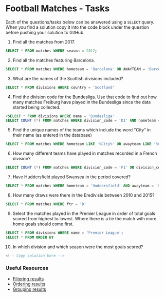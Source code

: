 # Football Matches - Tasks

Each of the questions/tasks below can be answered using a `SELECT` query. When you find a solution copy it into the code block under the question before pushing your solution to GitHub.

1) Find all the matches from 2017.

```sql
SELECT * FROM matches WHERE season = 2017;


```

2) Find all the matches featuring Barcelona.

```sql
SELECT * FROM matches WHERE hometeam = 'Barcelona' OR AWAYTEAM = 'Barcelona';


```

3) What are the names of the Scottish divisions included?

```sql
SELECT * FROM divisions WHERE country = 'Scotland'


```

4) Find the division code for the Bundesliga. Use that code to find out how many matches Freiburg have played in the Bundesliga since the data started being collected.

```sql
<SELECT * FROM divisions WHERE name = 'Bundesliga'
SELECT COUNT (*) FROM matches WHERE division_code = 'D1' AND hometeam = 'Freiburg' OR awayteam = 'Freiburg'


```

5) Find the unique names of the teams which include the word "City" in their name (as entered in the database)

```sql
SELECT * FROM matches WHERE hometeam LIKE '%City%' OR awayteam LIKE '%City%';


```

6) How many different teams have played in matches recorded in a French division?

```sql
SELECT COUNT (*) FROM matches WHERE division_code = 'F1' OR division_code = 'F2' 


```

7) Have Huddersfield played Swansea in the period covered?

```sql
SELECT * FROM matches WHERE hometeam = 'Huddersfield' AND awayteam = 'Swansea' OR hometeam = 'Swansea' AND awayteam = 'Huddersfield';


```

8) How many draws were there in the Eredivisie between 2010 and 2015?

```sql
SELECT * FROM matches WHERE ftr = 'D'


```

9) Select the matches played in the Premier League in order of total goals scored from highest to lowest. Where there is a tie the match with more home goals should come first.

```sql
SELECT * FROM divisions WHERE name = 'Premier League';
SELECT * FROM ORDER BY 


```

10) In which division and which season were the most goals scored?

```sql
<!-- Copy solution here -->


```

### Useful Resources

- [Filtering results](https://www.w3schools.com/sql/sql_where.asp)
- [Ordering results](https://www.w3schools.com/sql/sql_orderby.asp)
- [Grouping results](https://www.w3schools.com/sql/sql_groupby.asp)
